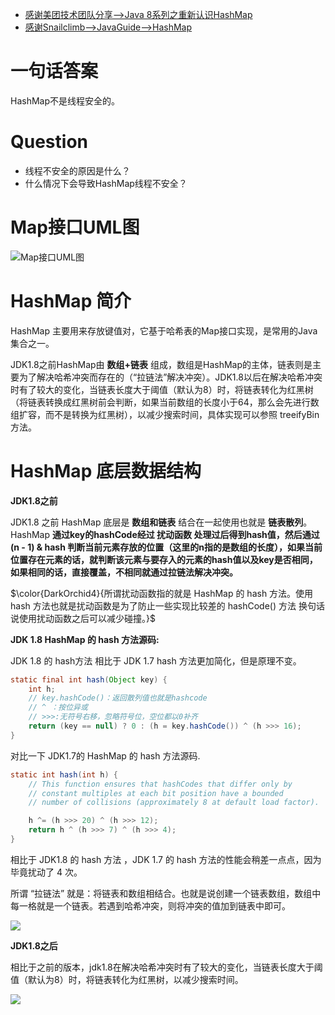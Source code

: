 * <a href="https://zhuanlan.zhihu.com/p/21673805">感谢美团技术团队分享-->Java 8系列之重新认识HashMap</a>
* <a href="https://github.com/Snailclimb/JavaGuide/blob/master/docs/java/collection/HashMap.md">感谢Snailclimb-->JavaGuide-->HashMap</a>

一句话答案
====

HashMap不是线程安全的。

Question
====
* 线程不安全的原因是什么？
* 什么情况下会导致HashMap线程不安全？

Map接口UML图
====

![Map接口UML图](https://github.com/DemoTransfer/demotransfer/blob/master/java/interview/picture/Map%E6%8E%A5%E5%8F%A3UML%E5%9B%BE.png)


HashMap 简介
====

HashMap 主要用来存放键值对，它基于哈希表的Map接口实现，是常用的Java集合之一。

JDK1.8之前HashMap由 **数组+链表** 组成，数组是HashMap的主体，链表则是主要为了解决哈希冲突而存在的（“拉链法”解决冲突）。JDK1.8以后在解决哈希冲突时有了较大的变化，当链表长度大于阈值（默认为8）时，将链表转化为红黑树（将链表转换成红黑树前会判断，如果当前数组的长度小于64，那么会先进行数组扩容，而不是转换为红黑树），以减少搜索时间，具体实现可以参照 treeifyBin 方法。


HashMap 底层数据结构
====


**JDK1.8之前**

JDK1.8 之前 HashMap 底层是 **数组和链表** 结合在一起使用也就是 **链表散列**。HashMap **通过key的hashCode经过 扰动函数 处理过后得到hash值，然后通过 (n - 1) & hash 判断当前元素存放的位置（这里的n指的是数组的长度），如果当前位置存在元素的话，就判断该元素与要存入的元素的hash值以及key是否相同，如果相同的话，直接覆盖，不相同就通过拉链法解决冲突。**

$\color{DarkOrchid4}{所谓扰动函数指的就是 HashMap 的 hash 方法。使用 hash 方法也就是扰动函数是为了防止一些实现比较差的 hashCode() 方法 换句话说使用扰动函数之后可以减少碰撞。}$

**JDK 1.8 HashMap 的 hash 方法源码:**

JDK 1.8 的 hash方法 相比于 JDK 1.7 hash 方法更加简化，但是原理不变。

```java
static final int hash(Object key) {
    int h;
    // key.hashCode()：返回散列值也就是hashcode
    // ^ ：按位异或
    // >>>:无符号右移，忽略符号位，空位都以0补齐
    return (key == null) ? 0 : (h = key.hashCode()) ^ (h >>> 16);
}
```

对比一下 JDK1.7的 HashMap 的 hash 方法源码.

```java
static int hash(int h) {
    // This function ensures that hashCodes that differ only by
    // constant multiples at each bit position have a bounded
    // number of collisions (approximately 8 at default load factor).

    h ^= (h >>> 20) ^ (h >>> 12);
    return h ^ (h >>> 7) ^ (h >>> 4);
}
```

相比于 JDK1.8 的 hash 方法 ，JDK 1.7 的 hash 方法的性能会稍差一点点，因为毕竟扰动了 4 次。

所谓 “拉链法” 就是：将链表和数组相结合。也就是说创建一个链表数组，数组中每一格就是一个链表。若遇到哈希冲突，则将冲突的值加到链表中即可。

![](https://github.com/DemoTransfer/demotransfer/blob/master/java/interview/picture/HashMap_1.png)

**JDK1.8之后**

相比于之前的版本，jdk1.8在解决哈希冲突时有了较大的变化，当链表长度大于阈值（默认为8）时，将链表转化为红黑树，以减少搜索时间。

![](https://github.com/DemoTransfer/demotransfer/blob/master/java/interview/picture/HashMap_2.jpg)


